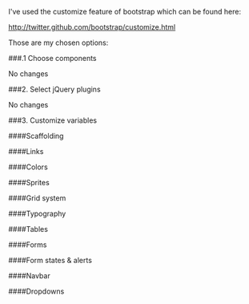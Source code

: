 I've used the customize feature of bootstrap which can be found here:

http://twitter.github.com/bootstrap/customize.html

Those are my chosen options:

###.1 Choose components

No changes

###2. Select jQuery plugins

No changes

###3. Customize variables

####Scaffolding

####Links

####Colors

####Sprites

####Grid system

####Typography

####Tables

####Forms

####Form states & alerts

####Navbar

####Dropdowns

